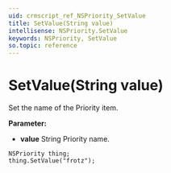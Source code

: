 ```yaml
---
uid: crmscript_ref_NSPriority_SetValue
title: SetValue(String value)
intellisense: NSPriority.SetValue
keywords: NSPriority, SetValue
so.topic: reference
---
```


# SetValue(String value)

Set the name of the Priority item.

**Parameter:** 
 - **value** String Priority name.

```crmscript
NSPriority thing;
thing.SetValue("frotz");
```

